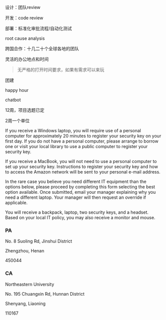 设计：团队review

开发：code review

部署：标准化审批流程/自动化测试

root cause analysis

跨国合作：十几二十个全球各地的团队

灵活的办公地点和时间

> 无严格的打开时间要求，如果有需求可以来玩

团建

happy hour

chatbot

12周，项目选题已定

2周一个单位

If you receive a Windows laptop, you will require use of a personal computer for approximately 20 minutes to register your security key on your first day. If you do not have a personal computer, please arrange to borrow one or visit your local library to use a public computer to register your security key. 

If you receive a MacBook, you will not need to use a personal computer to set up your security key. Instructions to register your security key and how to access the Amazon network will be sent to your personal e-mail address.

In the rare case you believe you need different IT equipment than the options below, please proceed by completing this form selecting the best option available. Once submitted, email your manager explaining why you need a different laptop. Your manager will then request an override if applicable.

You will receive a backpack, laptop, two security keys, and a headset. Based on your local IT policy, you may also receive a monitor and mouse.

### PA

No. 8 Suoling Rd, Jinshui District

Zhengzhou, Henan

450044

### CA

Northeastern University

No. 195 Chuangxin Rd, Hunnan District

Shenyang, Liaoning

110167